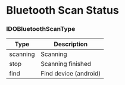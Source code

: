 # Bluetooth Scan Status

### IDOBluetoothScanType

| Type| Description|
| -------- | ------------------- |
| scanning | Scanning |
| stop | Scanning finished |
| find | Find device (android) |


